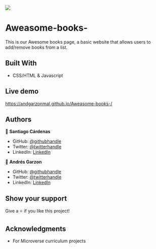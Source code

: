 ![](https://img.shields.io/badge/Microverse-blueviolet)

# Aweasome-books-

This is our Awesome books page, a basic website that allows users to add/remove books from a list.

## Built With

- CSS/HTML & Javascript

## Live demo

https://andgarzonmal.github.io/Aweasome-books-/

## Authors

👤 **Santiago Cárdenas**

- GitHub: [@githubhandle](https://github.com/Santiago220991)
- Twitter: [@twitterhandle](https://twitter.com/twitterhandle)
- LinkedIn: [LinkedIn](https://www.linkedin.com/in/santiago-c%C3%A1rdenas-671043160/)

👤 **Andrés Garzon**

- GitHub: [@githubhandle](https://github.com/andgarzonmal)
- Twitter: [@twitterhandle](https://twitter.com/twitterhandle)
- LinkedIn: [LinkedIn](https://www.linkedin.com/in/andres-garzon-maldonado-951a2a180/)


## Show your support

Give a ⭐️ if you like this project!

## Acknowledgments

- For Microverse curriculum projects
